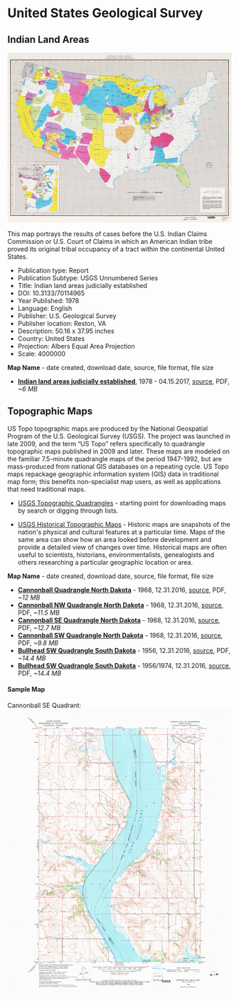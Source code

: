 # United States Geological Survey

## Indian Land Areas

![Indian land areas judicially established](Indian-Lands-plate-1.jpg)

This map portrays the results of cases before the U.S. Indian Claims Commission or U.S. Court of Claims in which an American Indian tribe proved its original tribal occupancy of a tract within the continental United States.

- Publication type: Report
- Publication Subtype: USGS Unnumbered Series
- Title: Indian land areas judicially established
- DOI: 10.3133/70114965
- Year Published: 1978
- Language: English
- Publisher: U.S. Geological Survey
- Publisher location: Reston, VA
- Description: 50.16 x 37.95 inches
- Country: United States
- Projection: Albers Equal Area Projection
- Scale: 4000000

**Map Name** - date created, download date, source, file format, file size

- **[Indian land areas judicially established](Indian-Lands-plate-1.pdf)**, 1978 - 04.15.2017, [source](https://pubs.er.usgs.gov/publication/70114965), PDF, _~6 MB_


## Topographic Maps

US Topo topographic maps are produced by the National Geospatial Program of the U.S. Geological Survey (USGS). The project was launched in late 2009, and the term “US Topo” refers specifically to quadrangle topographic maps published in 2009 and later. These maps are modeled on the familiar 7.5-minute quadrangle maps of the period 1947-1992, but are mass-produced from national GIS databases on a repeating cycle. US Topo maps repackage geographic information system (GIS) data in traditional map form; this benefits non-specialist map users, as well as applications that need traditional maps.

- [USGS Topographic Quadrangles](https://nationalmap.gov/ustopo/index.html) - starting point for downloading maps by search or digging through lists.

- [USGS Historical Topographic Maps](https://nationalmap.gov/historical/) - Historic maps are snapshots of the nation's physical and cultural features at a particular time. Maps of the same area can show how an area looked before development and provide a detailed view of changes over time. Historical maps are often useful to scientists, historians, environmentalists, genealogists and others researching a particular geographic location or area.


**Map Name** - date created, download date, source, file format, file size
- **[Cannonball Quadrangle North Dakota](4712109.pdf)** - 1968, 12.31.2016, [source](https://prd-tnm.s3.amazonaws.com/StagedProducts/Maps/HistoricalTopo/2/13183/4712109.pdf,), PDF, _~12 MB_
- **[Cannonball NW Quadrangle North Dakota](4712103.pdf)** - 1968, 12.31.2016, [source](https://prd-tnm.s3.amazonaws.com/StagedProducts/Maps/HistoricalTopo/2/13183/4712103.pdf), PDF, _~11.5 MB_
- **[Cannonball SE Quadrangle North Dakota](4712105.pdf)** - 1968, 12.31.2016, [source](https://prd-tnm.s3.amazonaws.com/StagedProducts/Maps/HistoricalTopo/2/13183/4712105.pdf), PDF, _~12.7 MB_
- **[Cannonball SW Quadrangle North Dakota](4712105.pdf)** - 1968, 12.31.2016, [source](https://prd-tnm.s3.amazonaws.com/StagedProducts/Maps/HistoricalTopo/2/13183/4712107.pdf), PDF, _~9.8 MB_
- **[Bullhead SW Quadrangle South Dakota](4910117.pdf)** - 1956, 12.31.2016, [source](https://prd-tnm.s3.amazonaws.com/StagedProducts/Maps/HistoricalTopo/2/13936/4910117.pdf), PDF, _~14.4 MB_
- **[Bullhead SW Quadrangle South Dakota](4910117.pdf)** - 1956/1974, 12.31.2016, [source](https://prd-tnm.s3.amazonaws.com/StagedProducts/Maps/HistoricalTopo/2/13936/4910117.pdf), PDF, _~14.4 MB_

#### Sample Map
Cannonball SE Quadrant:
![Cannonball SE Quadrant](Cannonball-SE.jpg)